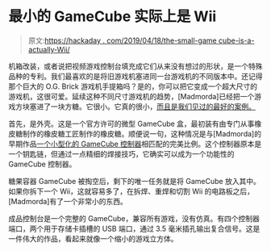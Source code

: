 # 最小的 GameCube 实际上是 Wii

> 原文:[https://hackaday . com/2019/04/18/the-small-game cube-is-a-actually-Wii/](https://hackaday.com/2019/04/18/the-smallest-gamecube-is-actually-a-wii/)

机箱改装，或者说把视频游戏控制台填充成它们从来没有想过的形状，是一个特殊品种的专利。我们最喜欢的是将旧游戏机塞进同一台游戏机的不同版本中。还记得那个巨大的 O.G. Brick 游戏机手提箱吗？是的，你可以把它变成一个超大尺寸的游戏机，这很可爱。延续这种不同尺寸游戏机的趋势，[Madmorda]已经把一个游戏方块塞进了一块方糖。它很小。它真的很小，[而且是我们见过的最好的案例。](https://bitbuilt.net/forums/index.php?threads/worlds-smallest-gamecube.2270/)

首先，是外壳。这是一个官方许可的微型 GameCube 盒，最初装有由专门从事橡皮糖制作的橡皮糖工匠制作的橡皮糖。顺便说一句，这种情况是与[Madmorda]的早期作品[一个小型化的 GameCube 控制器](https://hackaday.com/2018/01/31/what-is-this-a-controller-for-ants/)相匹配的完美比例。这个控制器原本是一个钥匙链，但通过一点精细的焊接技巧，它确实可以成为一个功能性的 GameCube 控制器。

糖果容器 GameCube 被掏空后，剩下的唯一任务就是将 GameCube 放入其中。如果你拆下一个 Wii，这就容易多了，在拆焊、重焊和切割 Wii 的电路板之后，[Madmorda]有了一个非常小的东西。

成品控制台是一个完整的 GameCube，兼容所有游戏，没有仿真。有四个控制器端口，两个用于存储卡插槽的 USB 端口，通过 3.5 毫米插孔输出复合信号。这是一件伟大的作品，看起来就像一个缩小的游戏立方体。
